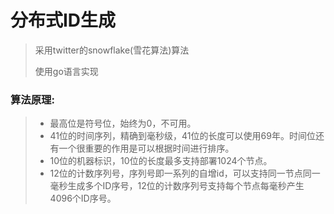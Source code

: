 # 分布式ID生成

> 采用twitter的snowflake(雪花算法)算法
>
> 使用go语言实现

### 算法原理:

> - 最高位是符号位，始终为0，不可用。
> - 41位的时间序列，精确到毫秒级，41位的长度可以使用69年。时间位还有一个很重要的作用是可以根据时间进行排序。
> - 10位的机器标识，10位的长度最多支持部署1024个节点。
> - 12位的计数序列号，序列号即一系列的自增id，可以支持同一节点同一毫秒生成多个ID序号，12位的计数序列号支持每个节点每毫秒产生4096个ID序号。

